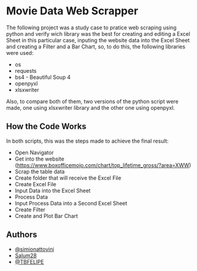 
# Movie Data Web Scrapper

The following project was a study case to pratice web scraping using python and verify wich library was the best for creating and editing a Excel Sheet in this particular case, inputing the website data into the Excel Sheet and creating a Filter and a Bar Chart, so, to do this, the following libraries were used:

* os
* requests
* bs4 - Beautiful Soup 4
* openpyxl
* xlsxwriter

Also, to compare both of them, two versions of the python script were made, one using xlsxwriter library and the other one using openpyxl.
## How the Code Works

In both scripts, this was the steps made to achieve the final result:

* Open Navigator
* Get into the website (https://www.boxofficemojo.com/chart/top_lifetime_gross/?area=XWW)
* Scrap the table data
* Create folder that will receive the Excel File
* Create Excel File
* Input Data into the Excel Sheet
* Process Data
* Input Process Data into a Second Excel Sheet
* Create Filter
* Create and Plot Bar Chart
## Authors

- [@simionattovini](https://github.com/simionattovini)
- [Salum28](https://github.com/Salum28)
- [@TBFELIPE](https://github.com/TBFELIPE)



